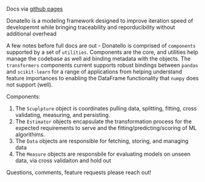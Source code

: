 Docs via [github pages](https://marksweissma.github.io/donatello/)

Donatello is a modeling framework designed to improve iteration speed of developemnt while bringing traceability and reporducibility
without additional overhead

A few notes before full docs are out - 
Donatello is comprised of `components` supported by a set of `utilities`. Components are the core, and utilities help manage the codebase as well aid binding metadata with the objects. The `transformers` components current supports robust bindings between `pandas` and `scikit-learn` for a range of applications from helping understand feature importances to enabling the DataFrame functionality that `numpy` does not support (well).
  
  Components:
  
  1. The `Scuplpture` object is coordinates pulling data, splitting, fitting, cross validating, measuring, and persisting. 
  2. The `Estimator` objects encapsulate the transformation process for the expected requirements to serve and the fitting/predicting/scoring of ML algorithims. 
  3. The `Data` objects are responsible for fetching, storing, and managing data
  4. The `Measure` objects are responsbile for evaluating models on unseen data, via cross validaiton and hold out

Questions, comments, feature requests please reach out!
